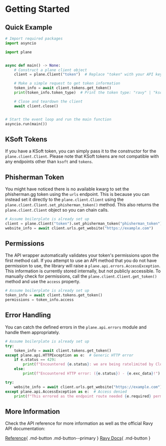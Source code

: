 # Getting Started

## Quick Example

```python
# Import required packages
import asyncio

import plane


async def main() -> None:
    # Construct a plane client object
    client = plane.Client("token")  # Replace "token" with your API key

    # Make a simple request to get token information
    token_info = await client.tokens.get_token()
    print(token_info.token_type)  # Print the token type: "ravy" | "ksoft"

    # Close and teardown the client
    await client.close()


# Start the event loop and run the main function
asyncio.run(main())
```

## KSoft Tokens

If you have a KSoft token, you can simply pass it to the constructor for the `plane.client.Client`. Please note that KSoft tokens are not compatible with any endpoints other than `ksoft` and `tokens`.

## Phisherman Token

You might have noticed there is no available kwarg to set the phisherman.gg token using the `urls` endpoint. This is because you can instead set it directly to the `plane.client.Client` using the `plane.client.Client.set_phisherman_token()` method. This also returns the `plane.client.Client` object so you can chain calls.

```python
# Assume boilerplate is already set up
client = plane.Client("token").set_phisherman_token("phisherman_token")
website_info = await client.urls.get_website("https://example.com")
```

## Permissions

The API wrapper automatically validates your token's permissions upon the first method call. If you attempt to use an API method that you do not have permission to use, the library will raise a `plane.api.errors.AccessException`. This information is currently stored internally, but not publicly accessible. To manually check for permissions, call the `plane.client.Client.get_token()` method and use the `access` property.

```python
# Assume boilerplate is already set up
token_info = await client.tokens.get_token()
permissions = token_info.access
```

## Error Handling

You can catch the defined errors in the `plane.api.errors` module and handle them appropriately.

```python
# Assume boilerplate is already set up
try:
    token_info = await client.tokens.get_token()
except plane.api.HTTPException as e:  # Generic HTTP error
    if e.status == 429:
        print(f"Encountered {e.status}: we are being ratelimited by Cloudflare!")
    else:
        print(f"Encountered HTTP error: ({e.status}) - {e.exc_data}!")

try:
    website_info = await client.urls.get_website("https://example.com")
except plane.api.AccessException as e:  # Access denied
    print(f"This errored as the endpoint route needed {e.required} permissions!")
```

## More Information

Check the API reference for more information as well as the official Ravy API documentation:

[Reference](./reference/client.md){ .md-button .md-button--primary }
[Ravy Docs](https://ravy.org/docs){ .md-button }
